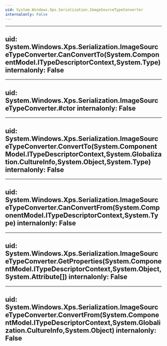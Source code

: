 ```yaml
---
uid: System.Windows.Xps.Serialization.ImageSourceTypeConverter
internalonly: False
---
```


---
uid: System.Windows.Xps.Serialization.ImageSourceTypeConverter.CanConvertTo(System.ComponentModel.ITypeDescriptorContext,System.Type)
internalonly: False
---

---
uid: System.Windows.Xps.Serialization.ImageSourceTypeConverter.#ctor
internalonly: False
---

---
uid: System.Windows.Xps.Serialization.ImageSourceTypeConverter.ConvertTo(System.ComponentModel.ITypeDescriptorContext,System.Globalization.CultureInfo,System.Object,System.Type)
internalonly: False
---

---
uid: System.Windows.Xps.Serialization.ImageSourceTypeConverter.CanConvertFrom(System.ComponentModel.ITypeDescriptorContext,System.Type)
internalonly: False
---

---
uid: System.Windows.Xps.Serialization.ImageSourceTypeConverter.GetProperties(System.ComponentModel.ITypeDescriptorContext,System.Object,System.Attribute[])
internalonly: False
---

---
uid: System.Windows.Xps.Serialization.ImageSourceTypeConverter.ConvertFrom(System.ComponentModel.ITypeDescriptorContext,System.Globalization.CultureInfo,System.Object)
internalonly: False
---
